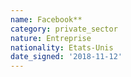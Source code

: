 ```yaml
---
name: Facebook**
category: private_sector
nature: Entreprise
nationality: Etats-Unis
date_signed: '2018-11-12'
---
```

    